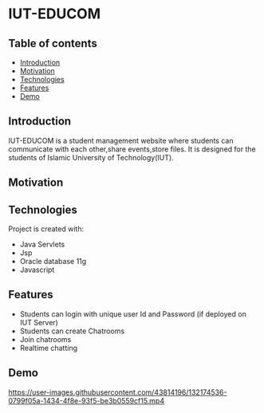 # IUT-EDUCOM

## Table of contents
* [Introduction](#introduction)
* [Motivation ](#motivation)
* [Technologies](#technologies)
* [Features](#features)
* [Demo](#demo) 



## Introduction 
IUT-EDUCOM is a student management website where students can communicate with each other,share events,store files. It is designed for the students of Islamic University of Technology(IUT).

## Motivation




## Technologies 
Project is created with:
* Java Servlets  
* Jsp 
* Oracle database 11g
* Javascript

## Features
* Students can login with unique user Id and Password (if deployed on IUT Server)
* Students can create Chatrooms 
* Join chatrooms
* Realtime chatting

## Demo

https://user-images.githubusercontent.com/43814196/132174536-0799f05a-1434-4f8e-93f5-be3b0559cf15.mp4


    
